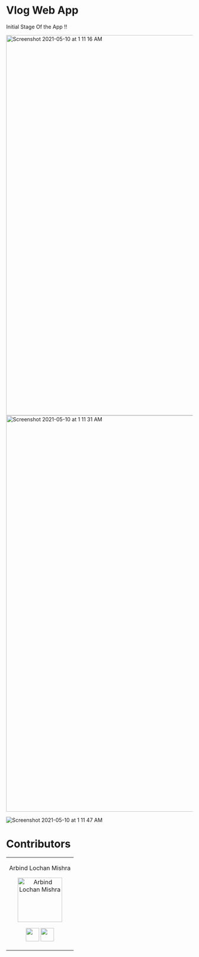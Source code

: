 # Vlog Web App

Initial Stage Of the App !!

<img width="1027" alt="Screenshot 2021-05-10 at 1 11 16 AM" src="https://user-images.githubusercontent.com/56961555/117584850-dbd85f80-b12c-11eb-95a4-8b28f25cf828.png">


<img width="1070" alt="Screenshot 2021-05-10 at 1 11 31 AM" src="https://user-images.githubusercontent.com/56961555/117584891-25c14580-b12d-11eb-905b-ee4cf9817bca.png">


![Screenshot 2021-05-10 at 1 11 47 AM](https://user-images.githubusercontent.com/56961555/117584925-52755d00-b12d-11eb-9924-a4b6b5596759.png)

# Contributors

<table>
<tr align="center">
<td>

Arbind Lochan Mishra

<p align="center">
<img src = "https://media-exp1.licdn.com/dms/image/C5103AQEmZ5z3kQF7Jw/profile-displayphoto-shrink_400_400/0/1582906061549?e=1622073600&v=beta&t=JnMNzLx4WlwrDjMuyx8TydC_aTwECFuOGmQQ5v_5y1E"  height="120" alt="Arbind Lochan Mishra">
</p>
<p align="center">
<a href = "https://github.com/Arbind007"><img src = "http://www.iconninja.com/files/241/825/211/round-collaboration-social-github-code-circle-network-icon.svg" width="36" height = "36"/></a>
<a href = "https://www.linkedin.com/in/arbind-lochan-mishra-4a3081199/">
<img src = "http://www.iconninja.com/files/863/607/751/network-linkedin-social-connection-circular-circle-media-icon.svg" width="36" height="36"/>
</a>
</p>
</td>
</tr>
</table>
